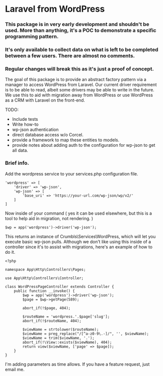 # Laravel from WordPress

### This package is in very early development and shouldn't be used.   More than anything, it's a POC to demonstrate a specific programming pattern.
### It's only available to collect data on what is left to be completed between a few users. There are almost no comments.
### Regular changes will break this as it's just a proof of concept.

The goal of this package is to provide an abstract factory pattern via a manager to access WordPress from Laravel. Our
current driver requirement is to be able to read, albeit some drivers may be able to write in the future. We use this
to aid with migration away from WordPress or use WordPress as a CRM with Laravel on the front-end.

TODO:
* Include tests
* Write how-to
* wp-json authentication
* direct database access w/o Corcel.
* provide a framework to map these entities to models.
* provide notes about adding auth to the configuration for wp-json to get all data.

### Brief info.

Add the wordpress service to your services.php configuration file.
```
'wordpress' => [
    'driver' => 'wp-json',
	'wp-json' => [
		'base_uri' => 'https://your-url.com/wp-json/wp/v2/'
	]
]
````
Now inside of your command ( yes it can be used elsewhere, but this is a tool to help aid in migration, not rendering. )
```
$wp = app('wordpress')->driver('wp-json');
```

This returns an instance of Crumbls\Services\WordPress, which will let you execute basic wp-json pulls.  Although we don't
like using this inside of a controller since it's to assist with migrations, here's an example of how to do it.

```
<?php

namespace App\Http\Controllers\Pages;

use App\Http\Controllers\Controller;

class WordPressPageController extends Controller {
	public function __invoke() {
		$wp = app('wordpress')->driver('wp-json');
		$page = $wp->getPage(589);

		abort_if(!$page, 404);

		$routeName = 'wordpress.'.$page['slug'];
		abort_if(!$routeName, 404);

		$viewName = strtolower($routeName);
		$viewName = preg_replace("/[^a-z0-9\.-]/", '', $viewName);
		$viewName = trim($viewName, '.');
		abort_if(!\View::exists($viewName), 404);
		return view($viewName, ['page' => $page]);
	}
}
```

I'm adding parameters 
as time allows.  If you have a feature request, just email me.